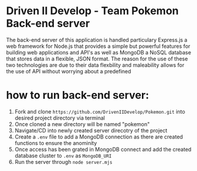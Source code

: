 # Driven II Develop - Team Pokemon Back-end server 

The back-end server of this application is handled particulary Express.js a web framework for Node.js that provides a simple but powerful features for building web applications and API's as well as MongoDB a NoSQL database that stores data in a flexible, JSON format. The reason for the use of these two technologies are due to their data flexbility and maleability allows for the use of API without worrying about a predefined 

# how to run back-end server:
1. Fork and clone `https://github.com/DrivenIIDevelop/Pokemon.git` into desired project directory via terminal 
2. Once cloned a new directory will be named "pokemon" 
3. Navigate/CD into newly created server direcotry of the project 
4. Create a `.env` file to add a MongoDB connection as there are created functions to ensure the anominity 
5. Once access has been grated in MongoDB connect and add the created database cluster to `.env` as `MongoDB_URI`
6. Run the server through `node server.mjs`